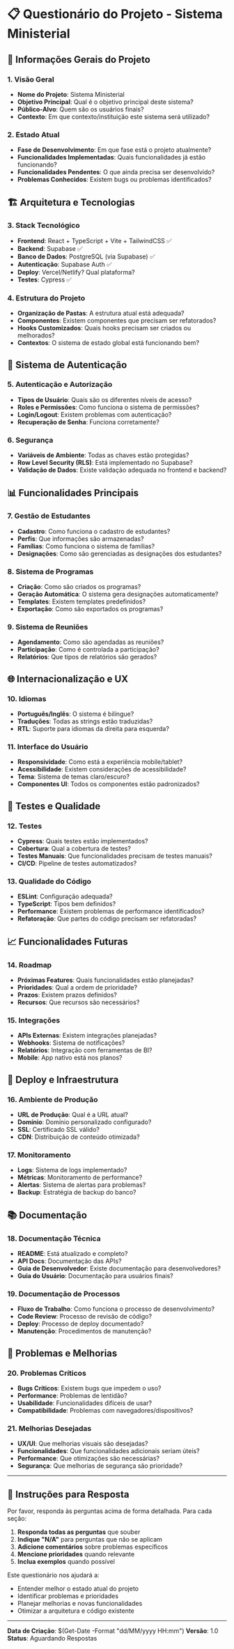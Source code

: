 # 📋 Questionário do Projeto - Sistema Ministerial

## 🎯 Informações Gerais do Projeto

### 1. Visão Geral
- **Nome do Projeto**: Sistema Ministerial
- **Objetivo Principal**: Qual é o objetivo principal deste sistema?
- **Público-Alvo**: Quem são os usuários finais?
- **Contexto**: Em que contexto/instituição este sistema será utilizado?

### 2. Estado Atual
- **Fase de Desenvolvimento**: Em que fase está o projeto atualmente?
- **Funcionalidades Implementadas**: Quais funcionalidades já estão funcionando?
- **Funcionalidades Pendentes**: O que ainda precisa ser desenvolvido?
- **Problemas Conhecidos**: Existem bugs ou problemas identificados?

## 🏗️ Arquitetura e Tecnologias

### 3. Stack Tecnológico
- **Frontend**: React + TypeScript + Vite + TailwindCSS ✅
- **Backend**: Supabase ✅
- **Banco de Dados**: PostgreSQL (via Supabase) ✅
- **Autenticação**: Supabase Auth ✅
- **Deploy**: Vercel/Netlify? Qual plataforma?
- **Testes**: Cypress ✅

### 4. Estrutura do Projeto
- **Organização de Pastas**: A estrutura atual está adequada?
- **Componentes**: Existem componentes que precisam ser refatorados?
- **Hooks Customizados**: Quais hooks precisam ser criados ou melhorados?
- **Contextos**: O sistema de estado global está funcionando bem?

## 🔐 Sistema de Autenticação

### 5. Autenticação e Autorização
- **Tipos de Usuário**: Quais são os diferentes níveis de acesso?
- **Roles e Permissões**: Como funciona o sistema de permissões?
- **Login/Logout**: Existem problemas com autenticação?
- **Recuperação de Senha**: Funciona corretamente?

### 6. Segurança
- **Variáveis de Ambiente**: Todas as chaves estão protegidas?
- **Row Level Security (RLS)**: Está implementado no Supabase?
- **Validação de Dados**: Existe validação adequada no frontend e backend?

## 📊 Funcionalidades Principais

### 7. Gestão de Estudantes
- **Cadastro**: Como funciona o cadastro de estudantes?
- **Perfis**: Que informações são armazenadas?
- **Famílias**: Como funciona o sistema de famílias?
- **Designações**: Como são gerenciadas as designações dos estudantes?

### 8. Sistema de Programas
- **Criação**: Como são criados os programas?
- **Geração Automática**: O sistema gera designações automaticamente?
- **Templates**: Existem templates predefinidos?
- **Exportação**: Como são exportados os programas?

### 9. Sistema de Reuniões
- **Agendamento**: Como são agendadas as reuniões?
- **Participação**: Como é controlada a participação?
- **Relatórios**: Que tipos de relatórios são gerados?

## 🌐 Internacionalização e UX

### 10. Idiomas
- **Português/Inglês**: O sistema é bilíngue?
- **Traduções**: Todas as strings estão traduzidas?
- **RTL**: Suporte para idiomas da direita para esquerda?

### 11. Interface do Usuário
- **Responsividade**: Como está a experiência mobile/tablet?
- **Acessibilidade**: Existem considerações de acessibilidade?
- **Tema**: Sistema de temas claro/escuro?
- **Componentes UI**: Todos os componentes estão padronizados?

## 🧪 Testes e Qualidade

### 12. Testes
- **Cypress**: Quais testes estão implementados?
- **Cobertura**: Qual a cobertura de testes?
- **Testes Manuais**: Que funcionalidades precisam de testes manuais?
- **CI/CD**: Pipeline de testes automatizados?

### 13. Qualidade do Código
- **ESLint**: Configuração adequada?
- **TypeScript**: Tipos bem definidos?
- **Performance**: Existem problemas de performance identificados?
- **Refatoração**: Que partes do código precisam ser refatoradas?

## 📈 Funcionalidades Futuras

### 14. Roadmap
- **Próximas Features**: Quais funcionalidades estão planejadas?
- **Prioridades**: Qual a ordem de prioridade?
- **Prazos**: Existem prazos definidos?
- **Recursos**: Que recursos são necessários?

### 15. Integrações
- **APIs Externas**: Existem integrações planejadas?
- **Webhooks**: Sistema de notificações?
- **Relatórios**: Integração com ferramentas de BI?
- **Mobile**: App nativo está nos planos?

## 🚀 Deploy e Infraestrutura

### 16. Ambiente de Produção
- **URL de Produção**: Qual é a URL atual?
- **Domínio**: Domínio personalizado configurado?
- **SSL**: Certificado SSL válido?
- **CDN**: Distribuição de conteúdo otimizada?

### 17. Monitoramento
- **Logs**: Sistema de logs implementado?
- **Métricas**: Monitoramento de performance?
- **Alertas**: Sistema de alertas para problemas?
- **Backup**: Estratégia de backup do banco?

## 📚 Documentação

### 18. Documentação Técnica
- **README**: Está atualizado e completo?
- **API Docs**: Documentação das APIs?
- **Guia de Desenvolvedor**: Existe documentação para desenvolvedores?
- **Guia do Usuário**: Documentação para usuários finais?

### 19. Documentação de Processos
- **Fluxo de Trabalho**: Como funciona o processo de desenvolvimento?
- **Code Review**: Processo de revisão de código?
- **Deploy**: Processo de deploy documentado?
- **Manutenção**: Procedimentos de manutenção?

## 🔧 Problemas e Melhorias

### 20. Problemas Críticos
- **Bugs Críticos**: Existem bugs que impedem o uso?
- **Performance**: Problemas de lentidão?
- **Usabilidade**: Funcionalidades difíceis de usar?
- **Compatibilidade**: Problemas com navegadores/dispositivos?

### 21. Melhorias Desejadas
- **UX/UI**: Que melhorias visuais são desejadas?
- **Funcionalidades**: Que funcionalidades adicionais seriam úteis?
- **Performance**: Que otimizações são necessárias?
- **Segurança**: Que melhorias de segurança são prioridade?

---

## 📝 Instruções para Resposta

Por favor, responda às perguntas acima de forma detalhada. Para cada seção:

1. **Responda todas as perguntas** que souber
2. **Indique "N/A"** para perguntas que não se aplicam
3. **Adicione comentários** sobre problemas específicos
4. **Mencione prioridades** quando relevante
5. **Inclua exemplos** quando possível

Este questionário nos ajudará a:
- Entender melhor o estado atual do projeto
- Identificar problemas e prioridades
- Planejar melhorias e novas funcionalidades
- Otimizar a arquitetura e código existente

---

**Data de Criação**: $(Get-Date -Format "dd/MM/yyyy HH:mm")
**Versão**: 1.0
**Status**: Aguardando Respostas
